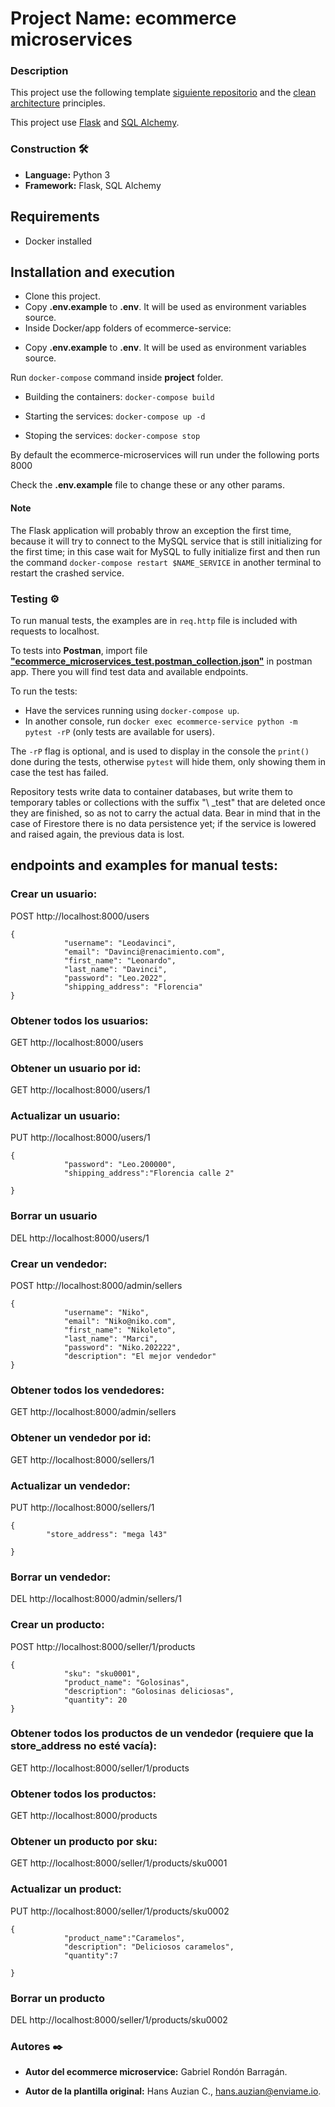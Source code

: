 # Project Name: ecommerce microservices 

### Description

This project use the following template [siguiente repositorio](https://github.com/enviame/backend-test-2.0/tree/main/docker-python) and the [clean architecture](https://www.oreilly.com/library/view/clean-architecture-a/9780134494272/) principles.

This project use [Flask](https://flask.palletsprojects.com/) and [SQL Alchemy](https://www.sqlalchemy.org/).

### Construction 🛠️
* **Language:** Python 3
* **Framework:** Flask, SQL Alchemy

## Requirements
- Docker installed

## Installation and execution

- Clone  this project.
- Copy **.env.example** to **.env**. It will be used as environment variables source.
- Inside Docker/app folders of ecommerce-service:
* Copy **.env.example** to **.env**. It will be used as environment variables source.

Run ```docker-compose``` command inside **project** folder.

* Building the containers: ```docker-compose build```

* Starting the services: ```docker-compose up -d```

* Stoping the services: ```docker-compose stop```

By default the ecommerce-microservices will run under the following ports 8000


Check the **.env.example** file to change these or any other params.

#### Note
The Flask application will probably throw an exception the first time, because it will try to connect to the MySQL service that is still initializing for the first time; in this case wait for MySQL to fully initialize first and then run the command `docker-compose restart $NAME_SERVICE` in another terminal to restart the crashed service.


### Testing ⚙️


To run manual tests, the examples are in `req.http` file is included with requests to localhost. 

To tests into **Postman**, import file **["ecommerce_microservices_test.postman_collection.json"](https://github.com/gabrielbarragan/ecommerce_microservices/blob/main/ecommerce_microservices_test.postman_collection.json)** in postman app. There you will find test data and available endpoints.

To run the tests:

- Have the services running using `docker-compose up`.
- In another console, run `docker exec ecommerce-service python -m pytest -rP` (only tests are available for users).

The `-rP` flag is optional, and is used to display in the console the `print()` done during the tests, otherwise `pytest` will hide them, only showing them in case the test has failed.

Repository tests write data to container databases, but write them to temporary tables or collections with the suffix "\ _test" that are deleted once they are finished, so as not to carry the actual data. Bear in mind that in the case of Firestore there is no data persistence yet; if the service is lowered and raised again, the previous data is lost.

## endpoints and examples for manual tests:

### Crear un usuario:
POST http://localhost:8000/users
```
{
            "username": "Leodavinci",
            "email": "Davinci@renacimiento.com",
            "first_name": "Leonardo",
            "last_name": "Davinci",
            "password": "Leo.2022",
            "shipping_address": "Florencia"
}
```
### Obtener todos los usuarios:
GET http://localhost:8000/users

### Obtener un usuario por id:
GET http://localhost:8000/users/1

### Actualizar un usuario:
PUT http://localhost:8000/users/1
```
{
            "password": "Leo.200000",
            "shipping_address":"Florencia calle 2"

}
```
### Borrar un usuario
DEL http://localhost:8000/users/1


### Crear un vendedor:
POST http://localhost:8000/admin/sellers
```
{
            "username": "Niko",
            "email": "Niko@niko.com",
            "first_name": "Nikoleto",
            "last_name": "Marci",
            "password": "Niko.202222",
            "description": "El mejor vendedor"
}
```
### Obtener todos los vendedores:
GET http://localhost:8000/admin/sellers


### Obtener un vendedor por id:
GET http://localhost:8000/sellers/1

### Actualizar un vendedor:
PUT http://localhost:8000/sellers/1
```
{
        "store_address": "mega l43"

}
```
### Borrar un vendedor:
DEL http://localhost:8000/admin/sellers/1



### Crear un producto:
POST http://localhost:8000/seller/1/products
```
{
            "sku": "sku0001",
            "product_name": "Golosinas",
            "description": "Golosinas deliciosas",
            "quantity": 20
}
```
### Obtener todos los productos de un vendedor (requiere que la store_address no esté vacía):
GET http://localhost:8000/seller/1/products

### Obtener todos los productos:
GET http://localhost:8000/products

### Obtener un producto por sku:
GET http://localhost:8000/seller/1/products/sku0001

### Actualizar un product:
PUT http://localhost:8000/seller/1/products/sku0002
```
{
            "product_name":"Caramelos",
            "description": "Deliciosos caramelos",
            "quantity":7

}
```

### Borrar un producto
DEL http://localhost:8000/seller/1/products/sku0002


### Autores ✒️
* **Autor del ecommerce microservice:** Gabriel Rondón Barragán.

* **Autor de la plantilla original:** Hans Auzian C., hans.auzian@enviame.io.